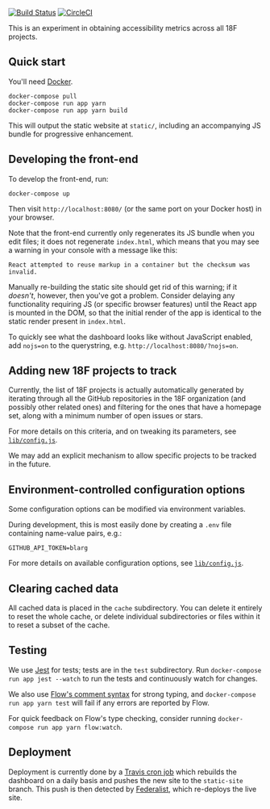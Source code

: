 [![Build Status](https://travis-ci.org/18F/a11y-metrics.svg?branch=master)](https://travis-ci.org/18F/a11y-metrics) [![CircleCI](https://circleci.com/gh/18F/a11y-metrics.svg?style=svg)](https://circleci.com/gh/18F/a11y-metrics)

This is an experiment in obtaining accessibility metrics across all
18F projects.

## Quick start

You'll need [Docker][].

```
docker-compose pull
docker-compose run app yarn
docker-compose run app yarn build
```

This will output the static website at `static/`, including an
accompanying JS bundle for progressive enhancement.

## Developing the front-end

To develop the front-end, run:

```
docker-compose up
```

Then visit `http://localhost:8080/` (or the same port on your Docker host)
in your browser.

Note that the front-end currently only regenerates its JS bundle when you
edit files; it does not regenerate `index.html`, which means that you
may see a warning in your console with a message like this:

```
React attempted to reuse markup in a container but the checksum was invalid.
```

Manually re-building the static site should get rid of this warning; if
it *doesn't*, however, then you've got a problem. Consider delaying any
functionality requiring JS (or specific browser features) until the
React app is mounted in the DOM, so that the initial render of the app
is identical to the static render present in `index.html`.

To quickly see what the dashboard looks like without JavaScript enabled,
add `nojs=on` to the querystring, e.g. `http://localhost:8080/?nojs=on`.

## Adding new 18F projects to track

Currently, the list of 18F projects is actually automatically generated
by iterating through all the GitHub repositories in the 18F organization
(and possibly other related ones) and filtering for the ones that
have a homepage set, along with a minimum number of open issues or
stars.

For more details on this criteria, and on tweaking its parameters,
see [`lib/config.js`][].

We may add an explicit mechanism to allow specific projects to be
tracked in the future.

## Environment-controlled configuration options

Some configuration options can be modified via environment variables.

During development, this is most easily done by creating a `.env` file
containing name-value pairs, e.g.:

```
GITHUB_API_TOKEN=blarg
```

For more details on available configuration options, see [`lib/config.js`][].

## Clearing cached data

All cached data is placed in the `cache` subdirectory. You can delete it
entirely to reset the whole cache, or delete individual subdirectories
or files within it to reset a subset of the cache.

## Testing

We use [Jest][] for tests; tests are in the `test` subdirectory. Run
`docker-compose run app jest --watch` to run the tests and continuously
watch for changes.

We also use [Flow's comment syntax][flow] for strong typing,
and `docker-compose run app yarn test` will fail if any errors are
reported by Flow.

For quick feedback on Flow's type checking, consider running
`docker-compose run app yarn flow:watch`.

## Deployment

Deployment is currently done by a [Travis cron job][] which rebuilds the
dashboard on a daily basis and pushes the new site to the `static-site`
branch. This push is then detected by [Federalist][], which re-deploys
the live site.

[Docker]: https://docker.com/
[flow]: https://flowtype.org/en/docs/types/comments/
[Jest]: http://facebook.github.io/jest/
[`lib/config.js`]: lib/config.js
[Travis cron job]: https://docs.travis-ci.com/user/cron-jobs/
[Federalist]: https://federalist.18f.gov/
